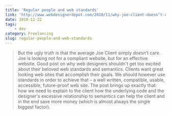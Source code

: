 ```yaml
---
title: 'Regular people and web standards'
link: 'http://www.webdesignerdepot.com/2010/11/why-joe-client-doesn’t-care-about-standards/'
date: 2010-11-22
tags:
    - dev
category: Freelancing
slug: regular-people-and-web-standards
---
```


> But the ugly truth is that the average Joe Client simply doesn’t care. Joe is looking not for a
> compliant website, but for an effective website. Good post on why web designers shouldn't get too
> excited about their beloved web standards and semantics. Clients want great looking web sites that
> accomplish their goals. We should however use standards in order to achieve that – a well written,
> compatible, usable, accessible, future-proof web site. The post brings up exactly that: how we
> need to explain to the client how the underlying code and the designer's excessive relationship to
> semantics can help the client and in the end save more money (which is almost always the single
> biggest factor).
